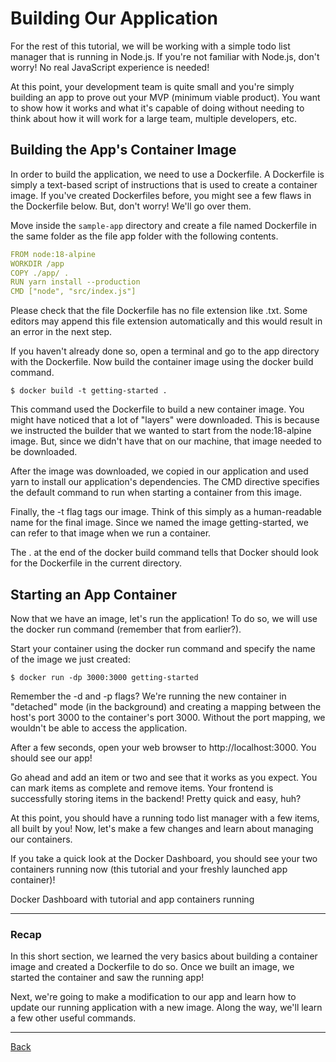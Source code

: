 # Building Our Application

For the rest of this tutorial, we will be working with a simple todo list manager that is running in Node.js. If you're
not familiar with Node.js, don't worry! No real JavaScript experience is needed!

At this point, your development team is quite small and you're simply building an app to prove out your MVP (minimum
viable product). You want to show how it works and what it's capable of doing without needing to think about how it will
work for a large team, multiple developers, etc.

## Building the App's Container Image

In order to build the application, we need to use a Dockerfile. A Dockerfile is simply a text-based script of
instructions that is used to create a container image. If you've created Dockerfiles before, you might see a few flaws
in the Dockerfile below. But, don't worry! We'll go over them.

Move inside the `sample-app` directory and create a file named Dockerfile in the same folder as the file app folder with
the following contents.

```yaml
FROM node:18-alpine
WORKDIR /app
COPY ./app/ .
RUN yarn install --production
CMD ["node", "src/index.js"]
```

Please check that the file Dockerfile has no file extension like .txt. Some editors may append this file extension
automatically and this would result in an error in the next step.

If you haven't already done so, open a terminal and go to the app directory with the Dockerfile. Now build the container
image using the docker build command.

```shell
$ docker build -t getting-started .
```

This command used the Dockerfile to build a new container image. You might have noticed that a lot of "layers" were
downloaded. This is because we instructed the builder that we wanted to start from the node:18-alpine image. But, since
we didn't have that on our machine, that image needed to be downloaded.

After the image was downloaded, we copied in our application and used yarn to install our application's dependencies.
The CMD directive specifies the default command to run when starting a container from this image.

Finally, the -t flag tags our image. Think of this simply as a human-readable name for the final image. Since we named
the image getting-started, we can refer to that image when we run a container.

The . at the end of the docker build command tells that Docker should look for the Dockerfile in the current directory.

## Starting an App Container

Now that we have an image, let's run the application! To do so, we will use the docker run command (remember that from
earlier?).

Start your container using the docker run command and specify the name of the image we just created:

```shell
$ docker run -dp 3000:3000 getting-started
```

Remember the -d and -p flags? We're running the new container in "detached" mode (in the background) and creating a
mapping between the host's port 3000 to the container's port 3000. Without the port mapping, we wouldn't be able to
access the application.

After a few seconds, open your web browser to http://localhost:3000. You should see our app!

Go ahead and add an item or two and see that it works as you expect. You can mark items as complete and remove items.
Your frontend is successfully storing items in the backend! Pretty quick and easy, huh?

At this point, you should have a running todo list manager with a few items, all built by you! Now, let's make a few
changes and learn about managing our containers.

If you take a quick look at the Docker Dashboard, you should see your two containers running now (this tutorial and your
freshly launched app container)!

Docker Dashboard with tutorial and app containers running

---

### Recap

In this short section, we learned the very basics about building a container image and created a Dockerfile to do so.
Once we built an image, we started the container and saw the running app!

Next, we're going to make a modification to our app and learn how to update our running application with a new image.
Along the way, we'll learn a few other useful commands.

---
[Back](../)